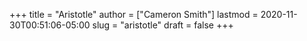 +++
title = "Aristotle"
author = ["Cameron Smith"]
lastmod = 2020-11-30T00:51:06-05:00
slug = "aristotle"
draft = false
+++
